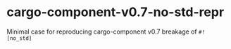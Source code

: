 # cargo-component-v0.7-no-std-repr
Minimal case for reproducing cargo-component v0.7 breakage of `#![no_std]`
